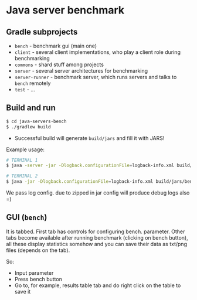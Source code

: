 # Java server benchmark

## Gradle subprojects

* `bench` - benchmark gui (main one)
* `client` - several client implementations, who play a client role during benchmarking
* `commons` - shard stuff among projects
* `server` - several server architectures for benchmarking
* `server-runner` - benchmark server, which runs servers and talks to `bench` remotely
* `test` - ...

## Build and run

```bash
$ cd java-servers-bench
$ ./gradlew build
```

* Successful build will generate `build/jars` and fill it with JARS!

Example usage:

```bash
# TERMINAL 1
$ java -server -jar -Dlogback.configurationFile=logback-info.xml build/jars/server-runner-0.1.jar

# TERMINAL 2
$ java -jar -Dlogback.configurationFile=logback-info.xml build/jars/bench-0.1.jar
```

We pass log config. due to zipped in jar config will produce debug logs also =)

## GUI (`bench`)

It is tabbed. First tab has controls for configuring bench. parameter. Other tabs 
become available after running benchmark (clicking on bench button), all these display
statistics somehow and you can save their data as txt/png files (depends on the tab).

So:

* Input parameter 
* Press bench button
* Go to, for example, results table tab and do right click on the table to save it